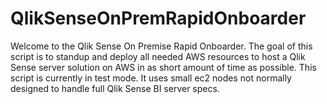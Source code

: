 # QlikSenseOnPremRapidOnboarder
Welcome to the Qlik Sense On Premise Rapid Onboarder.  The goal of this script is to standup and deploy all needed AWS resources to host a Qlik Sense server solution on AWS in as short amount of time as possible.  This script is currently in test mode.  It uses small ec2 nodes not normally designed to handle full Qlik Sense BI server specs.
